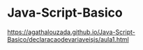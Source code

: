 # Java-Script-Basico

 https://agathalouzada.github.io/Java-Script-Basico/declaracaodevariaveisjs/aula1.html
